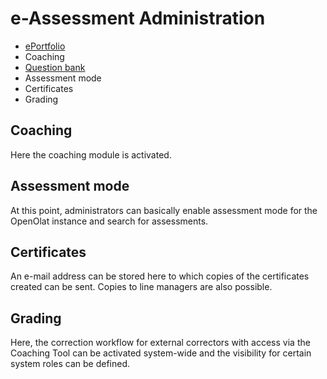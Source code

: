 # e-Assessment Administration

  * [ePortfolio](eAssessment_ePortfolio.md)
  * Coaching
  * [Question bank](eAssessment_Question_bank.md)
  * Assessment mode
  * Certificates
  * Grading

## Coaching

Here the coaching module is activated.

## Assessment mode

At this point, administrators can basically enable assessment mode for the
OpenOlat instance and search for assessments.

## Certificates

An e-mail address can be stored here to which copies of the certificates
created can be sent. Copies to line managers are also possible.

## Grading

Here, the correction workflow for external correctors with access via the
Coaching Tool can be activated system-wide and the visibility for certain
system roles can be defined.

  

